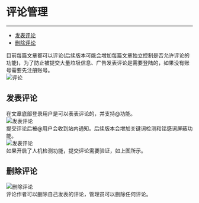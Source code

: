 # 评论管理

---

- [发表评论](#add-comment)
- [删除评论](#delete-comment)

目前每篇文章都可以评论(后续版本可能会增加每篇文章独立控制是否允许评论的功能)，为了防止被提交大量垃圾信息、广告发表评论是需要登陆的，如果没有账号需要先注册账号。  
![评论](/images/docs/comment.png)  

<a name="add-comment"></a>
## 发表评论
在文章底部登录用户是可以表表评论的，并支持@功能。  
![发表评论](/images/docs/add-comment.png)  
提交评论后被@用户会收到站内通知。后续版本会增加关键词检测和铭感词屏蔽功能。  
![发表评论](https://oscimg.oschina.net/oscnet/0f26c412f98d8ea9b0c816f0cc191ba0b3b.jpg)  
如果开启了人机检测功能，提交评论需要验证，如上图所示。

<a name="delete-comment"></a>
## 删除评论
![删除评论](/images/docs/delete-comment.png)  
评论作者可以删除自己发表的评论，管理员可以删除任何评论。
